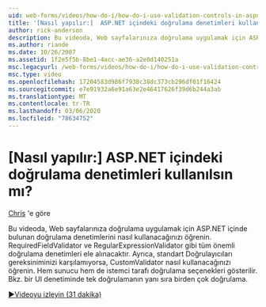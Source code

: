 ```yaml
---
uid: web-forms/videos/how-do-i/how-do-i-use-validation-controls-in-aspnet
title: '[Nasıl yapılır:]  ASP.NET içindeki doğrulama denetimleri kullanılsın mı? | Microsoft Docs'
author: rick-anderson
description: Bu videoda, Web sayfalarınıza doğrulama uygulamak için ASP.NET içinde bulunan doğrulama denetimlerini nasıl kullanacağınızı öğrenin. Tüm önemli doğrulama denetimleri...
ms.author: riande
ms.date: 10/26/2007
ms.assetid: 1f2e5f5b-8be1-4acc-ae36-a2e0d140251a
msc.legacyurl: /web-forms/videos/how-do-i/how-do-i-use-validation-controls-in-aspnet
msc.type: video
ms.openlocfilehash: 17204583d986f7938c38dc373cb296df01f16424
ms.sourcegitcommit: e7e91932a6e91a63e2e46417626f39d6b244a3ab
ms.translationtype: MT
ms.contentlocale: tr-TR
ms.lasthandoff: 03/06/2020
ms.locfileid: "78634752"
---
```

# <a name="how-do-i--use-validation-controls-in-aspnet"></a>[Nasıl yapılır:]  ASP.NET içindeki doğrulama denetimleri kullanılsın mı?

[Chris](https://twitter.com/chrispels) 'e göre

Bu videoda, Web sayfalarınıza doğrulama uygulamak için ASP.NET içinde bulunan doğrulama denetimlerini nasıl kullanacağınızı öğrenin. RequiredFieldValidator ve RegularExpressionValidator gibi tüm önemli doğrulama denetimleri ele alınacaktır. Ayrıca, standart Doğrulayıcıları gereksiniminizi karşılamıyorsa, CustomValidator nasıl kullanacağınızı öğrenin. Hem sunucu hem de istemci tarafı doğrulama seçenekleri gösterilir. Bkz. bir UI denetiminde tek doğrulamanın yanı sıra birden çok doğrulama.

[&#9654;Videoyu izleyin (31 dakika)](https://channel9.msdn.com/Blogs/ASP-NET-Site-Videos/how-do-i-use-validation-controls-in-aspnet)
